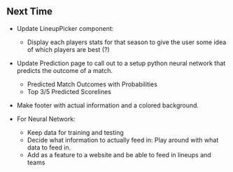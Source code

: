 ## Next Time
* Update LineupPicker component:
  * Display each players stats for that season to give the user some idea of which players are best (?)
* Update Prediction page to call out to a setup python neural network that predicts the outcome of a match.
  * Predicted Match Outcomes with Probabilities
  * Top 3/5 Predicted Scorelines
* Make footer with actual information and a colored background.

* For Neural Network:
  * Keep data for training and testing
  * Decide what information to actually feed in: Play around with what data to feed in.
  * Add as a feature to a website and be able to feed in lineups and teams
